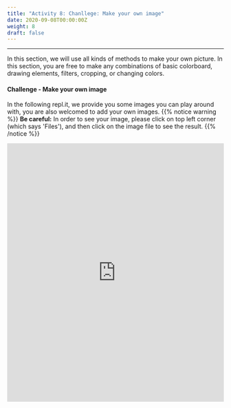 ```yaml
---
title: "Activity 8: Chanllege: Make your own image"
date: 2020-09-08T00:00:00Z
weight: 8
draft: false
---
```


<hr/>
In this section, we will use all kinds of methods to make your own picture. In this section, you are free to make any combinations of basic colorboard, drawing elements, filters, cropping, or changing colors. 


#### Challenge - Make your own image
In the following repl.it, we provide you some images you can play around with, you are also welcomed to add your own images.
{{% notice warning %}}
**Be careful:** In order to see your image, please click on top left corner (which says 'Files'), and then click on the image file to see the result.
{{% /notice %}}
<iframe height="600px" width="100%" src="https://repl.it/@nuevofoundation/Python-Pixel-Activity8?lite=true" scrolling="no" frameborder="no" allowtransparency="true" allowfullscreen="true" sandbox="allow-forms allow-pointer-lock allow-popups allow-same-origin allow-scripts allow-modals"></iframe>
<br/><br/>
